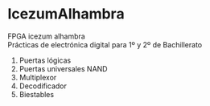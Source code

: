 # IcezumAlhambra
FPGA icezum alhambra<br>
Prácticas de electrónica digital para 1º y 2º de Bachillerato
1. Puertas lógicas
2. Puertas universales NAND
3. Multiplexor
4. Decodificador
5. Biestables
